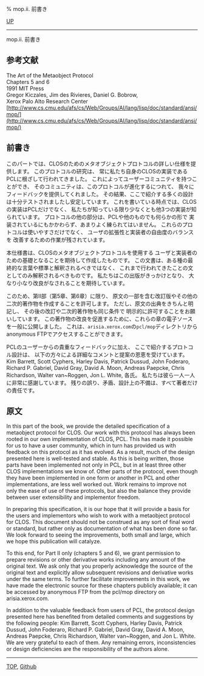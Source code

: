 % mop.ii. 前書き

[UP](mop.html)  

---

mop.ii. 前書き



## 参考文献

The Art of the Metaobject Protocol  
Chapters 5 and 6  
1991 MIT Press  
Gregor Kiczales, Jim des Rivieres, Daniel G. Bobrow,  
Xerox Palo Alto Research Center  
[http://www.cs.cmu.edu/afs/cs/Web/Groups/AI/lang/lisp/doc/standard/ansi/mop/](http://www.cs.cmu.edu/afs/cs/Web/Groups/AI/lang/lisp/doc/standard/ansi/mop/)


## 前書き

このパートでは、CLOSのためのメタオブジェクトプロトコルの詳しい仕様を提供します。
このプロトコルの研究は、
常に私たち自身のCLOSの実装であるPCLに根ざして行われてきました。
これによってユーザーコミュニティを持つことができ、
そのコミュニティは、このプロトコルが進化するにつれて、
我々にフィードバックを提供してくれました。
その結果、ここで紹介する多くの設計は十分テストされましたし安定しています。
これを書いている時点では、CLOSの実装はPCLだけでなく、
私たちが知っている限り少なくとも他3つの実装が知られています。
プロトコルの他の部分は、PCLや他のものでも何らかの形で
実装されているにもかかわらず、あまりよく練られてはいません。
これらのプロトコルは使いやすさだけでなく、
ユーザの拡張性と実装者の自由度のバランスを
改善するための作業が残されています。

本仕様書は、CLOSのメタオブジェクトプロトコルを使用する
ユーザと実装者のための基礎となることを期待して作成したものです。
この文書は、ある種の最終的な言葉や標準と解釈されるべきではなく、
これまで行われてきたことの文としてのみ解釈されるべきものです。
私たちはこの出版がきっかけとなり、
大なり小なり改良がなされることを期待しています。

このため、第II部（第5章、第6章）に限り、
原文の一部を含む改訂版やその他の二次的著作物を作成することを許可します。
ただし、原文の出典をきちんと明記し、
その後の改訂や二次的著作物も同じ条件で
明示的に許可することをお願いしています。
この著作物の改良を促進するために、これらの章の電子ソースを一般に公開しました。
これは、`arisia.xerox.com`の`pcl/mop`ディレクトリから
anonymous FTPでアクセスすることができます。

PCLのユーザーからの貴重なフィードバックに加え、
ここで紹介するプロトコル設計は、
以下の方々による詳細なコメントと提案の恩恵を受けています。
Kim Barrett, Scott Cyphers, Harley Davis, Patrick Dussud, John Foderaro,
Richard P. Gabriel, David Gray, David A. Moon, Andreas Paepcke, Chris Richardson,
Walter van~Roggen, Jon L. White, 各氏。
私たちは彼ら一人一人に非常に感謝しています。
残りの誤り、矛盾、設計上の不備は、すべて著者だけの責任です。


## 原文

In this part of the book, we provide the detailed specification of a metaobject protocol for CLOS.  Our work with this protocol has always been rooted in our own implementation of CLOS, PCL.  This has made it possible for us to have a user community, which in turn has provided us with feedback on this protocol as it has evolved.  As a result, much of the design presented here is well-tested and stable.  As this is being written, those parts have been implemented not only in PCL, but in at least three other CLOS implementations we know of.  Other parts of the protocol, even though they have been implemented in one form or another in PCL and other implementations, are less well worked out.  Work remains to improve not only the ease of use of these protocols, but also the balance they provide between user extensibility and implementor freedom.

In preparing this specification, it is our hope that it will provide a basis for the users and implementors who wish to work with a metaobject protocol for CLOS.  This document should not be construed as any sort of final word or standard, but rather only as documentation of what has been done so far.  We look forward to seeing the improvements, both small and large, which we hope this publication will catalyze.

To this end, for Part II only (chapters 5 and 6), we grant permission to prepare revisions or other derivative works including any amount of the original text.  We ask only that you properly acknowledge the source of the original text and explicitly allow subsequent revisions and derivative works under the same terms.  To further facilitate improvements in this work, we have made the electronic source for these chapters publicly available; it can be accessed by anonymous FTP from the pcl/mop directory on arisia.xerox.com.

In addition to the valuable feedback from users of PCL, the protocol design presented here has benefited from detailed comments and suggestions by the following people: Kim Barrett, Scott Cyphers, Harley Davis, Patrick Dussud, John Foderaro, Richard P. Gabriel, David Gray, David A. Moon, Andreas Paepcke, Chris Richardson, Walter van~Roggen, and Jon L.  White.  We are very grateful to each of them.  Any remaining errors, inconsistencies or design deficiencies are the responsibility of the authors alone.


---
[TOP](index.html),  [Github](https://github.com/nptcl/npt-japanese)

